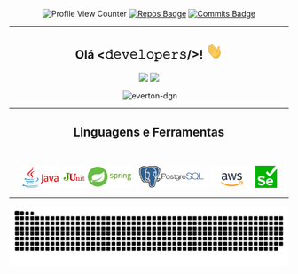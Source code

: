 <div align="center">
  
  ![Profile View Counter](https://komarev.com/ghpvc/?username=JohnatanT&color=blueviolet&style=plastic)
  [![Repos Badge](https://badges.pufler.dev/repos/JohnatanT?color=blueviolet&style=plastic)](https://badges.pufler.dev)
  [![Commits Badge](https://badges.pufler.dev/commits/yearly/JohnatanT?color=blueviolet&style=plastic)](https://badges.pufler.dev)
  
</div>

---
<h2 align="center">Olá <𝚍𝚎𝚟𝚎𝚕𝚘𝚙𝚎𝚛𝚜/>! <img src="https://github.com/JohnatanT/JohnatanT/blob/main/gif/Hi.gif" width="30px"></h2>

<div align="center">
  <img height="160em" align="center" src="https://github-readme-stats.vercel.app/api?username=JohnatanT&show_icons=true&theme=dracula"> 
  <img height="160em" align="center" src="https://github-readme-stats.vercel.app/api/top-langs/?username=JohnatanT&layout=compact&theme=dracula"> 
</div>

<br />

<div align="center">&nbsp;<img src="https://github-readme-streak-stats.herokuapp.com?user=JohnatanT&theme=dracula" alt="everton-dgn" /></div>
  
  
---

<h2 align="center">Linguagens e Ferramentas</h2>
<br>
<p align="center">
  <div align="center">
<code><img height="40" src="https://github.com/JohnatanT/JohnatanT/blob/main/img/Java-logo.png" title="HTML"></code>
<code><img height="40" src="https://github.com/JohnatanT/JohnatanT/blob/main/img/junit.png" title="HTML"></code>
<code><img height="40" src="https://github.com/JohnatanT/JohnatanT/blob/main/img/spring.png" title="HTML"></code>
<code><img height="40" src="https://github.com/JohnatanT/JohnatanT/blob/main/img/postgres.png" title="HTML"></code>
<code><img height="40" src="https://github.com/JohnatanT/JohnatanT/blob/main/img/aws.png" title="HTML"></code>
<code><img height="40" src="https://github.com/JohnatanT/JohnatanT/blob/main/img/se.png" title="HTML"></code>

  </div>
  </p>

 ---


<div align="center">
  
![](https://github.com/Platane/snk/raw/output/github-contribution-grid-snake.svg)
  
  </div>
